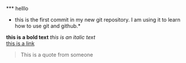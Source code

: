 *** helllo
* this is the first commit  in my new git repository. I am using it to learn how to use git and github.*

**this is a bold text**
_this is an italic text_    
[this is a link](http://www.google.com)  
>This is a quote from someone   
